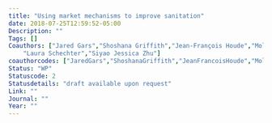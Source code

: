 ```yaml
---
title: "Using market mechanisms to improve sanitation"
date: 2018-07-25T12:59:52-05:00
Description: ""
Tags: []
Coauthors: ["Jared Gars","Shoshana Griffith","Jean-François Houde","Molly Lipscomb","Mbaye Mbeguere","Sarah Nehrling",
	"Laura Schechter","Siyao Jessica Zhu"]
coauthorcodes: ["JaredGars","ShoshanaGriffith","JeanFrancoisHoude","MollyLipscomb","MbayeMbeguere","SarahNehrling","LauraSchechter","SiyaoJessicaZhu"]
Status: "WP"
Statuscode: 2
Statusdetails: "draft available upon request"
Link: ""
Journal: ""
Year: ""
---
```

